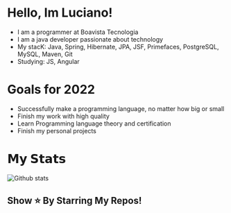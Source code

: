 # Hello, Im Luciano!

- I am a programmer at Boavista Tecnologia
- I am a java developer passionate about technology
- My stacK: Java, Spring, Hibernate, JPA, JSF, Primefaces, PostgreSQL, MySQL, Maven, Git
- Studying: JS, Angular

# Goals for 2022
- Successfully make a programming language, no matter how big or small
- Finish my work with high quality
- Learn Programming language theory and certification
- Finish my personal projects

# 𝗠𝘆 𝗦𝘁𝗮𝘁𝘀

![Github stats](https://github-readme-stats.vercel.app/api?username=lucianobrsts&show_icons=true&hide_border=true)

## Show ⭐ By Starring My Repos!
